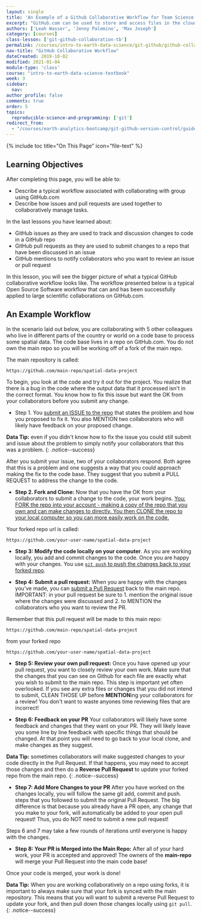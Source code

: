 ```yaml
---
layout: single
title: 'An Example of a Github Collaborative Workflow for Team Science'
excerpt: "GitHub.com can be used to store and access files in the cloud using GitHub repositories. Learn how to submit pull requests on GitHub.com to suggest changes to a GitHub repository."
authors: ['Leah Wasser', 'Jenny Palomino', 'Max Joseph']
category: [courses]
class-lesson: ['git-github-collaboration-tb']
permalink: /courses/intro-to-earth-data-science/git-github/github-collaboration/github-for-collaboration-open-science-workflow/
nav-title: "GitHub Collaborative Workflow"
dateCreated: 2019-10-02
modified: 2021-01-04
module-type: 'class'
course: "intro-to-earth-data-science-textbook"
week: 3
sidebar:
  nav:
author_profile: false
comments: true
order: 5
topics:
  reproducible-science-and-programming: ['git']
redirect_from:
  - "/courses/earth-analytics-bootcamp/git-github-version-control/guided-activity-pull-request/"
---
```

{% include toc title="On This Page" icon="file-text" %}

<div class='notice--success' markdown="1">

## <i class="fa fa-graduation-cap" aria-hidden="true"></i> Learning Objectives

After completing this page, you will be able to:

* Describe a typical workflow associated with collaborating with group using GitHub.com
* Describe how issues and pull requests are used together to collaboratively manage tasks.

</div>

In the last lessons you have learned about:

* GitHub issues as they are used to track and discussion changes to code in a GitHub repo
* GitHub pull requests as they are used to submit changes to a repo that have been discussed in an issue
* GitHub mentions to notify collaborators who you want to review an issue or pull request

In this lesson, you will see the bigger picture of what a typical GitHub collaborative 
workflow looks like. The workflow presented below is a typical Open Source 
Software workflow that can and has been successfully applied to large scientific 
collaborations on GitHub.com. 

## An Example Workflow 

In the scenario laid out below, you are collaborating with 5 other colleagues
who live in different parts of the country or world on a code base to process
some spatial data. The code base lives in a repo on GitHub.com. You do not own 
the main repo so you will be working off of a fork of the main repo.

The main repository is called:

`https://github.com/main-repo/spatial-data-project`

To begin, you look at the code and try it out for the project. You realize that 
there is a bug in the code where the output data that it processed isn't in the correct format. You know how to fix this issue but want the OK from your collaborators
before you submit any change. 

* Step 1. You <a href="https://www.earthdatascience.org/courses/intro-to-earth-data-science/git-github/github-collaboration/github-issues-to-document-and-manage-repo-changes/">submit an ISSUE to the repo</a> that states the problem and how you proposed to fix it. You also MENTION two collaborators who will likely have feedback on your proposed change. 

<i class="fa fa-star"></i> **Data Tip:** even if you didn't know how to fix the issue you could still submit and issue about the problem to simply notify your collaborators that this was a problem. 
{: .notice--success}

After you submit your issue, two of your collaborators respond. Both agree that this is a problem and one suggests a way that you could approach making the fix to the code base. 
They suggest that you submit a PULL REQUEST to address the change to the code. 

* **Step 2. Fork and Clone:** Now that you have the OK from your collaborators to submit a change to the code, your work begins. <a href="{{ site.url }}/courses/intro-to-earth-data-science/git-github/version-control/fork-clone-github-repositories/">You: FORK the repo into your account - making a copy of the repo that you own and can make changes to directly. You then CLONE the repo to your local computer so you can more easily work on the code.</a> 

Your forked repo url is called:

`https://github.com/your-user-name/spatial-data-project`


* **Step 3: Modify the code locally on your computer**. As you are working locally, you add and commit changes to the code. Once you are happy with your changes. You use <a href="{{ site.url }}/courses/intro-to-earth-data-science/git-github/version-control/git-commands/">`git push` to push the changes back to your forked repo</a>. 

* **Step 4: Submit a pull request:** When you are happy with the changes you've made, you can <a href="{{ site.url }}/courses/intro-to-earth-data-science/git-github/github-collaboration/how-to-submit-pull-requests-on-github/">submit a Pull Request</a> back to the main repo. IMPORTANT: in your pull request be sure to 1. mention the original issue where the changes were discussed and 2. to MENTION the collaborators who you want to review the PR. 

Remember that this pull request will be made to this main repo:

`https://github.com/main-repo/spatial-data-project`

from your forked repo

`https://github.com/your-user-name/spatial-data-project`

* **Step 5: Review your own pull request:** Once you have opened up your pull request, you want to closely review your own work. Make sure that the changes that you can see on Github for each file are exactly what you wish to submit to the main repo. This step is important yet often overlooked. If you see any extra files or changes that you did not intend to submit, CLEAN THOSE UP before **MENTION**ing your collaborators for a review! You don't want to waste anyones time reviewing files that are incorrect!  

* **Step 6: Feedback on your PR** Your collaborators will likely have some feedback and changes that they want on your PR. They will likely leave you some line by line feedback with specific things that should be changed. At that point you will need to go back to your local clone, and make changes as they suggest.

<i class="fa fa-star"></i> **Data Tip:** sometimes collaborators will make suggested changes to your code directly in the Pull Request. If that happens, you may need to accept those changes and then do a **Reverse Pull Request** to update your forked repo from the main repo. 
{: .notice--success}

* **Step 7: Add More Changes to your PR** After you have worked on the changes locally, you will follow the same git add, commit and push. steps that you followed to submit the original Pull Request. The big difference is that because you already have a PR open, any change that you make to your fork, will automatically be added to your open pull request! Thus, you do NOT need to submit a new pull request!

Steps 6 and 7 may take a few rounds of iterations until everyone is happy with the changes. 

* **Step 8: Your PR is Merged into the Main Repo:** After all of your hard work, your PR is accepted and approved! The owners of the **main-repo** will merge your Pull Request into the main code base!

Once your code is merged, your work is done! 

<i class="fa fa-star"></i> **Data Tip:** When you are working collaboratively on a repo using forks, it is important to always make sure that your fork is synced with the main repository. This means that you will want to submit a reverse Pull Request to update your fork, and then pull down those changes locally using `git pull`.
{: .notice--success}


